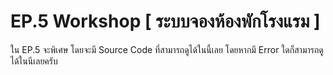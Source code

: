 # EP.5 Workshop [ ระบบจองห้องพักโรงแรม ]
ใน EP.5 จะพิเศษ โดยจะมี Source Code ที่สามารถดูได้ในนี้เลย โดยหากมี Error ใดก็สามารถดูได้ในนีเลยครับ
